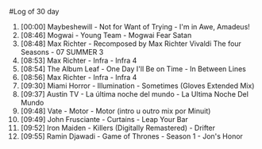 #Log of 30 day

1. [00:00] Maybeshewill - Not for Want of Trying - I'm in Awe, Amadeus!
1. [08:46] Mogwai - Young Team - Mogwai Fear Satan
1. [08:48] Max Richter - Recomposed by Max Richter Vivaldi The four Seasons - 07 SUMMER 3
1. [08:53] Max Richter - Infra - Infra 4
1. [08:54] The Album Leaf - One Day I'll Be on Time - In Between Lines
1. [08:56] Max Richter - Infra - Infra 4
1. [09:30] Miami Horror - Illumination - Sometimes (Gloves Extended Mix)
1. [09:37] Austin TV - La última noche del mundo - La Ultima Noche Del Mundo
1. [09:48] Vate - Motor - Motor (intro u outro mix por Minuit)
1. [09:49] John Frusciante - Curtains - Leap Your Bar
1. [09:52] Iron Maiden - Killers (Digitally Remastered) - Drifter
1. [09:55] Ramin Djawadi - Game of Thrones - Season 1 - Jon's Honor
